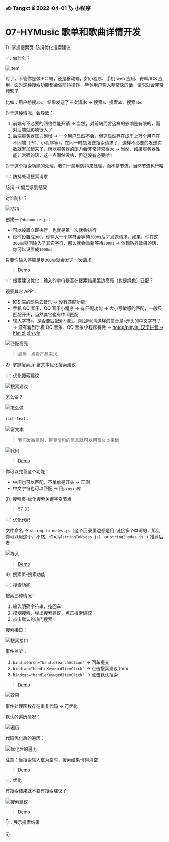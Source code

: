 ### ✍️ Tangxt ⏳ 2022-04-01 🏷️ 小程序

# 07-HYMusic 歌单和歌曲详情开发

1）掌握搜索页-防抖优化搜索建议

💡：做什么？

![Item](assets/img/2022-04-03-18-43-27.png)

对了，不管你是做 PC 端，还是移动端，如小程序、手机 web 应用、安卓/IOS 应用，面对这种搜索功能都会做防抖操作，毕竟用户输入非常快的话，请求就会非常频繁了

比如：用户想搜`abc`，结果发送了三次请求 -> 搜索`a`、搜索`ab`、搜索`abc`

对于这种情况，会导致：

1. 前端有不必要的网络性能开销 -> 当然，对前端而言这样的影响是有限的，而对后端就影响很大了
2. 后端服务器压力剧增 -> 一个用户显然不会，但这显然存在成千上万个用户在不同端（PC、小程序等），在同一时刻发送搜索请求了，这样不必要的发送次数就累加起来了，所以服务器的压力会非常非常得大 -> 当然，如果服务器性能非常强的话，这一点固然没啥，但这没有必要哈！

对于这个搜索功能的处理，我们一般用防抖来处理，而不是节流，当然节流也行哈

💡：防抖处理搜索请求

防抖 -> 偏后拿到结果

对谁防抖？

![防抖](assets/img/2022-04-03-19-08-29.png)

创建一个`debounce.js`：

- 可以设置立即执行，也就是第一次就会执行
- 延时设置成`300`，你输入一个字符会等待`300ms`后才发送请求，如果，你在这`300ms`期间输入了其它字符，那么就会重新等待`300ms` -> 体现防抖效果的话，你可以设置成`1000ms`

只要你输入停顿足足`300ms`就会发送一次请求

> [Demo](https://github.com/ppambler/QQMusic/commit/e0569c9)

💡：搜索建议优化：输入的字符是否在搜索结果里边高亮（也是绿色）匹配？

观察其它 APP：

- IOS 端的网易云音乐 -> 没有匹配功能
- 手机 QQ 音乐、QQ 音乐小程序 -> 有匹配功能 -> 大小写敏感的匹配，一般只匹配开头，当然其它也有中间匹配
- 输入字符`a`，是否要匹配`爱人错过`、`阿拉斯加湾`这样的拼音是`a`开头的中文字符？ -> 没有看到手机 QQ 音乐、QQ 音乐小程序有做 -> [hotoo/pinyin: 汉字拼音 ➜ hàn zì pīn yīn](https://github.com/hotoo/pinyin)

![匹配高亮](assets/img/2022-04-03-20-02-46.png)

> 最后一点看产品需求

2）掌握搜索页-富文本优化搜索建议

💡：优化搜索建议

![搜索建议](assets/img/2022-04-03-20-14-49.png)

怎么做？

![怎么做](assets/img/2022-04-04-19-12-05.png)

`rich-text`：

![富文本](assets/img/2022-04-04-19-23-24.png)

> 我们发微信时，带表情包的信息就可以用富文本来做

![代码](assets/img/2022-04-04-20-20-26.png)

> [Demo](https://github.com/ppambler/QQMusic/commit/1710f34)

你可以完善这个功能：

- 中间也可以匹配，不单单是开头 -> 正则
- 中文字符也可以匹配 -> 用`pinyin`库

3）搜索页-优化搜索关键字变节点

> 57 33

💡：优化代码

文件命名 -> `string-to-nodes.js`（这个目录里边都是用`-`链接多个单词的，那么你可以用这个，不然，你可以`stringToNodes.js`） or `string2nodes.js` -> 推荐后者

![导入](assets/img/2022-04-11-17-31-58.png)

> [Demo](https://github.com/ppambler/QQMusic/commit/7e6cd43)

4）搜索页-搜索功能

💡：搜索功能

搜索三种情况：

1. 输入明确字符串，按回车
2. 模糊搜索，弹出搜索建议，点击搜索建议
3. 点击默认的热门搜索

搜索接口：

![搜索接口](assets/img/2022-04-11-17-43-53.png)

事件监听：

1. `bind:search="handleSearchAction"` -> 回车提交
2. `bindtap="handleKeywordItemClick"` -> 点击搜索建议 Item
3. `bindtap="handleKeywordItemClick"` -> 点击默认搜索

> [Demo](https://github.com/ppambler/QQMusic/commit/573e28b)

![效果](assets/img/2022-04-11-18-28-49.png)

事件处理函数存在重复代码 -> 可优化

默认的遍历情况：

![遍历](assets/img/2022-04-11-18-46-07.png)

代码优化后的遍历：

![优化后的遍历](assets/img/2022-04-11-18-59-32.png)

注意：当搜索输入框为空时，搜索结果也得清空

> [Demo](https://github.com/ppambler/QQMusic/commit/80cc2c7)

💡：优化

有搜索结果就不要有搜索建议了

![搜索建议](assets/img/2022-04-11-18-01-59.png)

> [Demo](https://github.com/ppambler/QQMusic/commit/9107fc2)

👇：展示搜索结果

5）
